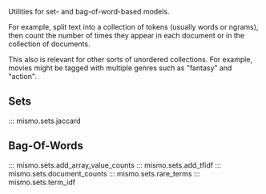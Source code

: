 Utilities for set- and bag-of-word-based models.

For example, split text into a collection of tokens (usually words or ngrams),
then count the number of times they appear in each document or
in the collection of documents.

This also is relevant for other sorts of unordered collections.
For example, movies might be tagged with multiple genres such as "fantasy" and "action".

## Sets

::: mismo.sets.jaccard

## Bag-Of-Words

::: mismo.sets.add_array_value_counts
::: mismo.sets.add_tfidf
::: mismo.sets.document_counts
::: mismo.sets.rare_terms
::: mismo.sets.term_idf
